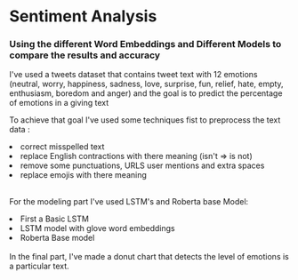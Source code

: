# Sentiment Analysis 
  ### Using the different Word Embeddings and Different Models to compare the results and accuracy
 I've used a tweets dataset that contains tweet text with 12 emotions (neutral, worry, happiness, sadness, love, surprise, fun, relief, hate, empty, enthusiasm, boredom and anger) and the goal is to predict the percentage of emotions in a giving text

 To achieve that goal I've used some techniques fist to preprocess the text data :

<li>correct misspelled text</li>
<li>replace English contractions with there meaning (isn't => is not)</li>
<li>remove some punctuations, URLS user mentions and extra spaces</li>
<li>replace emojis with there meaning</li><br>

For the modeling part I've used LSTM's and Roberta base Model:
<li>First a Basic LSTM </li>
<li>LSTM model with glove word embeddings</li>
<li>Roberta Base model </li>
<br>
In the final part, I've made a donut chart that detects the level of emotions is a particular text.

